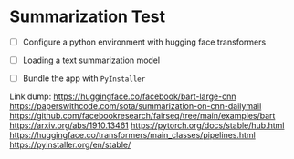 # Summarization Test

- [ ] Configure a python environment with hugging face transformers
- [ ] Loading a text summarization model
- [ ] Bundle the app with `PyInstaller`


Link dump:
https://huggingface.co/facebook/bart-large-cnn
https://paperswithcode.com/sota/summarization-on-cnn-dailymail
https://github.com/facebookresearch/fairseq/tree/main/examples/bart
https://arxiv.org/abs/1910.13461
https://pytorch.org/docs/stable/hub.html
https://huggingface.co/transformers/main_classes/pipelines.html
https://pyinstaller.org/en/stable/
